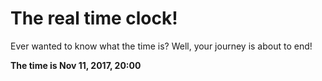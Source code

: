 # The real time clock!

Ever wanted to know what the time is? Well, your journey is about to end!

**The time is Nov 11, 2017, 20:00**